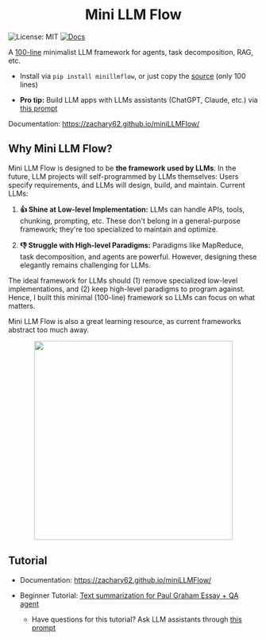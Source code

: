<h1 align="center">Mini LLM Flow</h1>

![License: MIT](https://img.shields.io/badge/License-MIT-yellow.svg)
[![Docs](https://img.shields.io/badge/docs-latest-blue)](https://zachary62.github.io/miniLLMFlow/)

A [100-line](minillmflow/__init__.py) minimalist LLM framework for agents, task decomposition, RAG, etc.

- Install via  ```pip install minillmflow```, or just copy the [source](minillmflow/__init__.py) (only 100 lines)

- **Pro tip:** Build LLM apps with LLMs assistants (ChatGPT, Claude, etc.) via [this prompt](assets/prompt)

Documentation: https://zachary62.github.io/miniLLMFlow/

## Why Mini LLM Flow?

Mini LLM Flow is designed to be **the framework used by LLMs**. In the future, LLM projects will self-programmed by LLMs themselves: Users specify requirements, and LLMs will design, build, and maintain. Current LLMs:

1. **👍 Shine at Low-level Implementation:**  LLMs can handle APIs, tools, chunking, prompting, etc. These don't belong in a general-purpose framework; they're too specialized to maintain and optimize.

2. **👎 Struggle with High-level Paradigms:** Paradigms like MapReduce, task decomposition, and agents are powerful. However, designing these elegantly remains challenging for LLMs.

The ideal framework for LLMs should (1) remove specialized low-level implementations, and (2) keep high-level paradigms to program against. Hence, I built this minimal (100-line) framework so LLMs can focus on what matters.  

Mini LLM Flow is also a great learning resource, as current frameworks abstract too much away.

<div align="center">
  <img src="/assets/minillmflow.jpg" width="400"/>
</div>

## Tutorial

- Documentation: https://zachary62.github.io/miniLLMFlow/

- Beginner Tutorial: [Text summarization for Paul Graham Essay + QA agent](https://colab.research.google.com/github/zachary62/miniLLMFlow/blob/main/cookbook/demo.ipynb)

    - Have questions for this tutorial? Ask LLM assistants through [this prompt](https://chatgpt.com/share/676f16d2-7064-8000-b9d7-f6874346a6b5)
